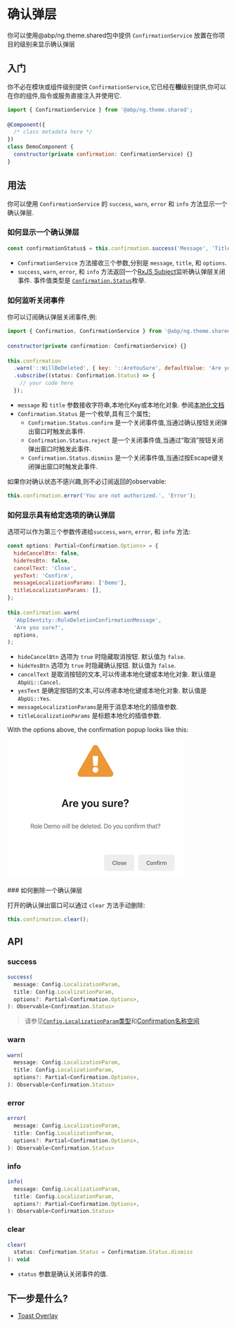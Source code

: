 # 确认弹层

你可以使用@abp/ng.theme.shared包中提供 `ConfirmationService` 放置在你项目的级别来显示确认弹层

## 入门

你不必在模块或组件级别提供 `ConfirmationService`,它已经在**根**级别提供,你可以在你的组件,指令或服务直接注入并使用它.

```js
import { ConfirmationService } from '@abp/ng.theme.shared';

@Component({
  /* class metadata here */
})
class DemoComponent {
  constructor(private confirmation: ConfirmationService) {}
}
```

## 用法

你可以使用 `ConfirmationService` 的 `success`, `warn`, `error` 和 `info` 方法显示一个确认弹层.

### 如何显示一个确认弹层

```js
const confirmationStatus$ = this.confirmation.success('Message', 'Title');
```

- `ConfirmationService` 方法接收三个参数,分别是 `message`, `title`, 和 `options`.
- `success`, `warn`, `error`, 和 `info` 方法返回一个[RxJS Subject](https://rxjs-dev.firebaseapp.com/guide/subject)监听确认弹层关闭事件. 事件值类型是 [`Confirmation.Status`](https://github.com/abpframework/abp/blob/master/npm/ng-packs/packages/theme-shared/src/lib/models/confirmation.ts#L24)枚举.

### 如何监听关闭事件

你可以订阅确认弹层关闭事件,例:

```js
import { Confirmation, ConfirmationService } from '@abp/ng.theme.shared';

constructor(private confirmation: ConfirmationService) {}

this.confirmation
  .warn('::WillBeDeleted', { key: '::AreYouSure', defaultValue: 'Are you sure?' })
  .subscribe((status: Confirmation.Status) => {
    // your code here
  });
```

- `message` 和 `title` 参数接收字符串,本地化Key或本地化对象. 参阅[本地化文档](./Localization.md)
- `Confirmation.Status` 是一个枚举,具有三个属性;
    - `Confirmation.Status.confirm` 是一个关闭事件值,当通过确认按钮关闭弹出窗口时触发此事件.
    - `Confirmation.Status.reject` 是一个关闭事件值,当通过“取消”按钮关闭弹出窗口时触发此事件.
    - `Confirmation.Status.dismiss` 是一个关闭事件值,当通过按Escape键关闭弹出窗口时触发此事件.

如果你对确认状态不感兴趣,则不必订阅返回的observable:

```js
this.confirmation.error('You are not authorized.', 'Error');
```

### 如何显示具有给定选项的确认弹层

选项可以作为第三个参数传递给`success`, `warn`, `error`, 和 `info` 方法:

```js
const options: Partial<Confirmation.Options> = {
  hideCancelBtn: false,
  hideYesBtn: false,
  cancelText: 'Close',
  yesText: 'Confirm',
  messageLocalizationParams: ['Demo'],
  titleLocalizationParams: [],
};

this.confirmation.warn(
  'AbpIdentity::RoleDeletionConfirmationMessage',
  'Are you sure?',
  options,
);
```

- `hideCancelBtn` 选项为 `true` 时隐藏取消按钮. 默认值为 `false`.
- `hideYesBtn` 选项为 `true` 时隐藏确认按钮. 默认值为 `false`.
- `cancelText` 是取消按钮的文本,可以传递本地化键或本地化对象. 默认值是 `AbpUi::Cancel`.
- `yesText` 是确定按钮的文本,可以传递本地化键或本地化对象. 默认值是 `AbpUi::Yes`.
- `messageLocalizationParams`是用于消息本地化的插值参数.
- `titleLocalizationParams` 是标题本地化的插值参数.

With the options above, the confirmation popup looks like this:

![confirmation](./images/confirmation.png)

### 如何删除一个确认弹层

打开的确认弹出窗口可以通过 `clear` 方法手动删除:

```js
this.confirmation.clear();
```

## API

### success

```js
success(
  message: Config.LocalizationParam,
  title: Config.LocalizationParam,
  options?: Partial<Confirmation.Options>,
): Observable<Confirmation.Status>
```

> 请参见[`Config.LocalizationParam`类型](https://github.com/abpframework/abp/blob/master/npm/ng-packs/packages/core/src/lib/models/config.ts#L46)和[Confirmation名称空间](https://github.com/abpframework/abp/blob/master/npm/ng-packs/packages/theme-shared/src/lib/models/confirmation.ts)


### warn

```js
warn(
  message: Config.LocalizationParam,
  title: Config.LocalizationParam,
  options?: Partial<Confirmation.Options>,
): Observable<Confirmation.Status>
```

### error

```js
error(
  message: Config.LocalizationParam,
  title: Config.LocalizationParam,
  options?: Partial<Confirmation.Options>,
): Observable<Confirmation.Status>
```

### info

```js
info(
  message: Config.LocalizationParam,
  title: Config.LocalizationParam,
  options?: Partial<Confirmation.Options>,
): Observable<Confirmation.Status>
```

### clear

```js
clear(
  status: Confirmation.Status = Confirmation.Status.dismiss
): void
```

- `status` 参数是确认关闭事件的值.


## 下一步是什么?

- [Toast Overlay](./Toaster-Service.md)
